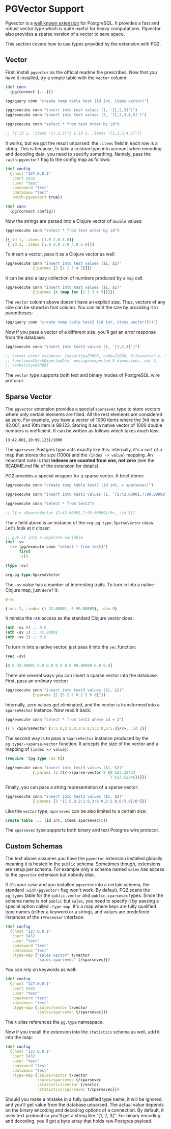 # PGVector Support

[pgvector]: https://github.com/pgvector/pgvector

Pgvector is a [well known extension][pgvector] for PostgreSQL. It provides a
fast and robust vector type which is quite useful for heavy
computations. Pgvector also provides a sparse version of a vector to save space.

This section covers how to use types provided by the extension with PG2.

## Vector

First, install `pgvector` as the official readme file prescribes. Now that you
have it installed, try a simple table with the `vector` column:

~~~clojure
(def conn
  (pg/connect {...}))

(pg/query conn "create temp table test (id int, items vector)")

(pg/execute conn "insert into test values (1, '[1,2,3]')")
(pg/execute conn "insert into test values (2, '[1,2,3,4,5]')")

(pg/execute conn "select * from test order by id")

;; [{:id 1, :items "[1,2,3]"} {:id 2, :items "[1,2,3,4,5]"}]
~~~

It works, but we got the result unparsed: the `:items` field in each row is a
string. This is because, to take a custom type into account when encoding and
decoding data, you need to specify something. Namely, pass the `:with-pgvector?`
flag to the config map as follows:

~~~clojure
(def config
  {:host "127.0.0.1"
   :port 5432
   :user "test"
   :password "test"
   :database "test"
   :with-pgvector? true})

(def conn
  (pg/connect config))
~~~

Now the strings are parsed into a Clojure vector of `double` values:

~~~clojure
(pg/execute conn "select * from test order by id")

[{:id 1, :items [1.0 2.0 3.0]}
 {:id 2, :items [1.0 2.0 3.0 4.0 5.0]}]
~~~

To insert a vector, pass it as a Clojure vector as well:

~~~clojure
(pg/execute conn "insert into test values ($1, $2)"
            {:params [3 [1 2 3 4 5]]})
~~~

It can be also a lazy collection of numbers produced by a `map` call:

~~~clojure
(pg/execute conn "insert into test values ($1, $2)"
            {:params [4 (map inc [1 2 3 4 5])]})
~~~

The `vector` column above doesn't have an explicit size. Thus, vectors of any
size can be stored in that column. You can limit the size by providing it in
parentheses:

~~~clojure
(pg/query conn "create temp table test2 (id int, items vector(5))")
~~~

Now if you pass a vector of a different size, you'll get an error response from
the database:

~~~clojure
(pg/execute conn "insert into test2 values (1, '[1,2,3]')")

;; Server error response: {severity=ERROR, code=22000, file=vector.c, line=77,
;; function=CheckExpectedDim, message=expected 5 dimensions, not 3,
;; verbosity=ERROR}
~~~

The `vector` type supports both text and binary modes of PostgreSQL wire
protocol.

## Sparse Vector

The `pgvector` extension provides a special `sparsevec` type to store vectors
where only certain elements are filled. All the rest elements are considered as
zero. For example, you have a vector of 1000 items where the 3rd item is 42.001,
and 10th item is 99.123. Storing it as a native vector of 1000 double numbers is
inefficient. It can be written as follows which takes much less:

~~~
{3:42.001,10:99.123}/1000
~~~

The `sparsevec` Postgres type acts exactly like this: internally, it's a sort of
a map that stores the size (1000) and the `{index -> value}` mapping. An
important note is that **indexes are counted from one, not zero** (see the
README.md file of the extension for details).

PG2 provides a special wrapper for a sparse vector. A brief demo:

~~~clojure
(pg/execute conn "create temp table test3 (id int, v sparsevec)")

(pg/execute conn "insert into test3 values (1, '{2:42.00001,7:99.00009}/9')")

(pg/execute conn "select * from test3")

;; [{:v <SparseVector {2:42.00001,7:99.00009}/9>, :id 1}]
~~~

The `v` field above is an instance of the `org.pg.type.SparseVector`
class. Let's look at it closer:

~~~clojure
;; put it into a separate variable
(def -sv
  (-> (pg/execute conn "select * from test3")
      first
      :v))

(type -sv)

org.pg.type.SparseVector
~~~

The `-sv` value has a number of interesting traits. To turn in into a native
Clojure map, just `deref` it:

~~~clojure
@-sv

{:nnz 2, :index {1 42.00001, 6 99.00009}, :dim 9}
~~~

It mimics the `nth` access as the standard Clojure vector does:

~~~clojure
(nth -sv 0) ;; 0.0
(nth -sv 1) ;; 42.00001
(nth -sv 2) ;; 0.0
~~~

To turn in into a native vector, just pass it into the `vec` function:

~~~clojure
(vec -sv)

[0.0 42.00001 0.0 0.0 0.0 0.0 99.00009 0.0 0.0]
~~~

There are several ways you can insert a sparse vector into the database. First,
pass an ordinary vector:

~~~clojure
(pg/execute conn "insert into test3 values ($1, $2)"
            {:params [2 [5 2 6 0 2 5 0 0]]})
~~~

Internally, zero values get eliminated, and the vector is transformed into a
`SparseVector` instance. Now read it back:

~~~clojure
(pg/execute conn "select * from test3 where id = 2")

[{:v <SparseVector {1:5.0,2:2.0,3:6.0,5:2.0,6:5.0}/8>, :id 2}]
~~~

The second way is to pass a `SparseVector` instance produced by the
`pg.type/->sparse-vector` function. It accepts the size of the vector and a
mapping of `{index => value}`:

~~~clojure
(require '[pg.type :as t])

(pg/execute conn "insert into test3 values ($1, $2)"
            {:params [3 (t/->sparse-vector 9 {0 523.23423
                                              7 623.52346})]})
~~~

Finally, you can pass a string representation of a sparse vector:

~~~clojure
(pg/execute conn "insert into test3 values ($1, $2)"
            {:params [3 "{1:5.0,2:2.0,3:6.0,5:2.0,6:5.0}/8"]})
~~~

Like the `vector` type, `sparsevec` can be also limited to a certain size:

~~~sql
create table ... (id int, items sparsevec(5))
~~~

The `sparsevec` type supports both binary and text Postgres wire protocol.

## Custom Schemas

The text above assumes you have the `pgvector` extension installed globally
meaning it is hosted in the `public` schema. Sometimes though, extensions are
setup per schema. For example only a schema named `sales` has access to the
`pgvector` extension but nobody else.

If it's your case and you installed `pgvector` into a certain schema, the
standard `:with-pgvector?` flag won't work. By default, PG2 scans the `pg_types`
table for the `public.vector` and `public.sparsevec` types. Since the schema
name is not `public` but `sales`, you need to specify it by passing a special
option called `:type-map`. It's a map where keys are fully qualified type names
(either a keyword or a string), and values are predefined instances of the
`IProcessor` interface:

~~~clojure
(def config
  {:host "127.0.0.1"
   :port 5432
   :user "test"
   :password "test"
   :database "test"
   :type-map {"sales.vector" t/vector
              "sales.sparsevec" t/sparsevec}})
~~~

You can rely on keywords as well:

~~~clojure
(def config
  {:host "127.0.0.1"
   :port 5432
   :user "test"
   :password "test"
   :database "test"
   :type-map {:sales/vector t/vector
              :sales/sparsevec t/sparsevec}})
~~~

The `t` alias references the `pg.type` namespace.

Now if you install the extension into the `statistics` schema as well, add it
into the map:

~~~clojure
(def config
  {:host "127.0.0.1"
   :port 5432
   :user "test"
   :password "test"
   :database "test"
   :type-map {:sales/vector t/vector
              :sales/sparsevec t/sparsevec
              :statistics/vector t/vector
              :statistics/sparsevec t/sparsevec}})
~~~

Should you make a mistake in a fully qualified type name, it will be ignored,
and you'll get value from the database unparsed. The actual value depends on the
binary encoding and decoding options of a connection. By default, it uses text
protocol so you'll get a string like "[1, 2, 3]". For binary encoding and
decoding, you'll get a byte array that holds raw Postgres payload.
